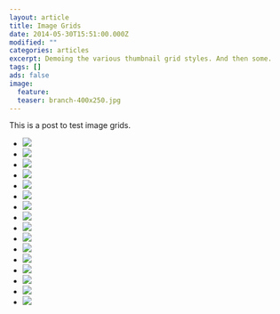 ```yaml
---
layout: article
title: Image Grids
date: 2014-05-30T15:51:00.000Z
modified: ""
categories: articles
excerpt: Demoing the various thumbnail grid styles. And then some.
tags: []
ads: false
image:
  feature: 
  teaser: branch-400x250.jpg
---
```


This is a post to test image grids.

*   [![](http://placehold.it/150x150.gif)](#)
*   [![](http://placehold.it/150x150.gif)](#)
*   [![](http://placehold.it/150x150.gif)](#)
*   [![](http://placehold.it/150x150.gif)](#)
*   [![](http://placehold.it/150x150.gif)](#)
*   [![](http://placehold.it/150x150.gif)](#)
*   [![](http://placehold.it/150x150.gif)](#)
*   [![](http://placehold.it/150x150.gif)](#)
*   [![](http://placehold.it/150x150.gif)](#)
*   [![](http://placehold.it/150x150.gif)](#)
*   [![](http://placehold.it/150x150.gif)](#)
*   [![](http://placehold.it/150x150.gif)](#)
*   [![](http://placehold.it/150x150.gif)](#)
*   [![](http://placehold.it/150x150.gif)](#)
*   [![](http://placehold.it/150x150.gif)](#)
*   [![](http://placehold.it/150x150.gif)](#)